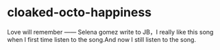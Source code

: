 cloaked-octo-happiness
======================

Love will remember —— Selena gomez write to JB，I really like this song when I first time listen to the song.And now I still listen to the song. 
